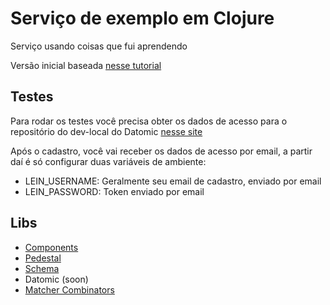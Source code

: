 # Serviço de exemplo em Clojure

Serviço usando coisas que fui aprendendo

Versão inicial baseada [nesse tutorial](http://pedestal.io/guides/pedestal-with-component)

## Testes
Para rodar os testes você precisa obter os dados de acesso para o repositório do dev-local do Datomic [nesse site](https://docs.datomic.com/cloud/dev-local.html)

Após o cadastro, você vai receber os dados de acesso por email, a partir daí é só configurar duas variáveis de ambiente:
- LEIN_USERNAME: Geralmente seu email de cadastro, enviado por email
- LEIN_PASSWORD: Token enviado por email

## Libs

- [Components](https://github.com/stuartsierra/component)
- [Pedestal](http://pedestal.io/guides)
- [Schema](https://github.com/plumatic/schema)
- Datomic (soon)
- [Matcher Combinators](https://github.com/nubank/matcher-combinators)
